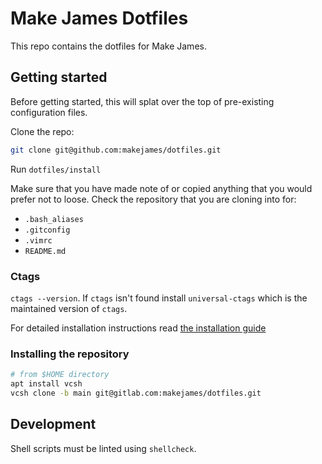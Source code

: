 # Make James Dotfiles

This repo contains the dotfiles for Make James.

## Getting started

Before getting started,
this will splat over the top of pre-existing configuration files.

Clone the repo:

```sh
git clone git@github.com:makejames/dotfiles.git
```

Run `dotfiles/install`


Make sure that you have made note of
or copied anything that you would prefer not to loose.
Check the repository that you are cloning into for:

* `.bash_aliases`
* `.gitconfig`
* `.vimrc`
* `README.md`

### Ctags

`ctags --version`.
If `ctags` isn't found install `universal-ctags`
which is the maintained version of `ctags`.

For detailed installation instructions read
[the installation guide](https://github.com/ycm-core/YouCompleteMe#installation)

### Installing the repository

```sh
# from $HOME directory
apt install vcsh
vcsh clone -b main git@gitlab.com:makejames/dotfiles.git
```

## Development

Shell scripts must be linted using `shellcheck`.
